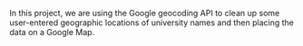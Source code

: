 In this project, we are using the Google geocoding API
to clean up some user-entered geographic locations of
university names and then placing the data on a Google
Map.
